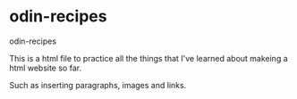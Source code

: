 # odin-recipes
odin-recipes

This is a html file to practice all the things that I've learned about makeing a html website so far.

Such as inserting paragraphs, images and links.
